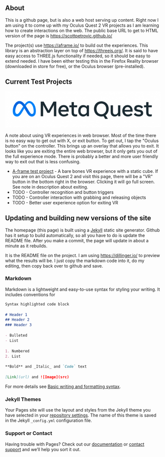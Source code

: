 ## About
This is a github page, but is also a web host serving up content. Right now I am using it to come up with my Oculus Quest 2 VR projects as I am learning how to create interactions on the web. The public base URL to get to HTML version of the page is  https://scottpetrovic.github.io/

The project(s) use https://aframe.io/ to build out the experiences. This library is an abstraction layer on top of https://threejs.org/. It is said to have easy access to THREE.js functionality if needed, so it should be easy to extend needed. I have been either testing this in the Firefox Reality browser (downloaded in store for free), or the Oculus browser (pre-installed).


## Current Test Projects
![Image](./meta-quest-logo.png)

A note about using VR experiences in web browser. Most of the time there is no easy way to get out with X, or exit button. To get out, I tap the "Oculus button" on the controller. This brings up an overlay that allows you to exit. It looks like you are exiting the entire web browser, but it only gets you out of the full experience mode. There is probably a better and more user friendly way to exit out that is less confusing.

- [A-frame test project](https://scottpetrovic.github.io/aframe/min.html) - A bare bones VR experience with a static cube. If you are on an Oculus Quest 2 and visit this page, there will be a "VR" button in the bottom right in the browser. Clicking it will go full screen. See note in description about exiting.
- TODO - Controller recognition and button triggers
- TODO - Controller interaction with grabbing and releasing objects
- TODO - Better user experience option for exiting VR


## Updating and building new versions of the site
The homepage (this page) is built using a [Jekyll](https://jekyllrb.com/) static site generator. Github has it setup to build automatically, so all you have to do is update the README file. After you make a commit, the page will update in about a minute as it rebuilds.

It is the README file on the project. I am using https://dillinger.io/ to preview what the results will be. I just copy the markdown code into it, do my editing, then copy back over to github and save.

### Markdown

Markdown is a lightweight and easy-to-use syntax for styling your writing. It includes conventions for

```markdown
Syntax highlighted code block

# Header 1
## Header 2
### Header 3

- Bulleted
- List

1. Numbered
2. List

**Bold** and _Italic_ and `Code` text

[Link](url) and ![Image](src)
```

For more details see [Basic writing and formatting syntax](https://docs.github.com/en/github/writing-on-github/getting-started-with-writing-and-formatting-on-github/basic-writing-and-formatting-syntax).

### Jekyll Themes

Your Pages site will use the layout and styles from the Jekyll theme you have selected in your [repository settings](https://github.com/scottpetrovic/scottpetrovic.github.io/settings/pages). The name of this theme is saved in the Jekyll `_config.yml` configuration file.

### Support or Contact

Having trouble with Pages? Check out our [documentation](https://docs.github.com/categories/github-pages-basics/) or [contact support](https://support.github.com/contact) and we’ll help you sort it out.
